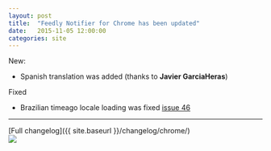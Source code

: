 ```yaml
---
layout: post
title:  "Feedly Notifier for Chrome has been updated"
date:   2015-11-05 12:00:00
categories: site
---
```

New: 

* Spanish translation was added (thanks to **Javier GarciaHeras**)

Fixed

* Brazilian timeago locale loading was fixed [issue 46](https://github.com/olsh/Feedly-Notifier/issues/46)

***

[Full changelog]({{ site.baseurl }}/changelog/chrome/)  
[<img src="{{ site.baseurl }}/images/ChromeWebStore_Badge_v2_206x58.png">](https://chrome.google.com/webstore/detail/feedly-notifier/egikgfbhipinieabdmcpigejkaomgjgb/)